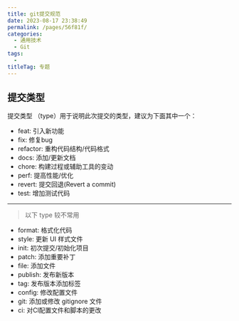 ```yaml
---
title: git提交规范
date: 2023-08-17 23:38:49
permalink: /pages/56f81f/
categories: 
  - 通用技术
  - Git
tags: 
  - 
titleTag: 专题
---
```


## 提交类型
提交类型 （type）用于说明此次提交的类型，建议为下面其中一个：

- feat: 引入新功能
- fix: 修复bug
- refactor: 重构代码结构/代码格式
- docs: 添加/更新文档
- chore: 构建过程或辅助工具的变动
- perf: 提高性能/优化
- revert: 提交回退(Revert a commit)
- test: 增加测试代码
---
> 以下 type 较不常用
- format: 格式化代码
- style: 更新 UI 样式文件
- init: 初次提交/初始化项目
- patch: 添加重要补丁
- file: 添加文件
- publish: 发布新版本
- tag: 发布版本添加标签
- config: 修改配置文件
- git: 添加或修改 gitignore 文件
- ci: 对Cl配置文件和脚本的更改